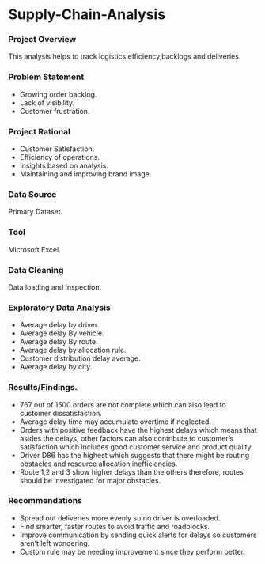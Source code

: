 # Supply-Chain-Analysis
### Project Overview
This analysis helps to track logistics efficiency,backlogs and deliveries.
### Problem Statement
-	Growing order backlog. 
-	Lack of visibility.
-	Customer frustration.
### Project Rational
-	Customer Satisfaction.
-	Efficiency of operations.
-	Insights based on analysis. 
-	Maintaining and improving brand image.
### Data Source
Primary Dataset.
### Tool
Microsoft Excel.
### Data Cleaning
Data loading and inspection.
### Exploratory Data Analysis
-	Average delay by driver.
-	Average delay By vehicle.
-	Average delay By route.
-	Average delay by allocation rule.
-	Customer distribution delay average.
-	Average delay by city.
### Results/Findings.
-	767 out of 1500 orders are not complete which can also lead to customer dissatisfaction.
-	Average delay time may accumulate overtime if neglected.
-	Orders with positive feedback have the highest delays which means that asides the delays, other factors can also contribute to customer’s satisfaction which includes good customer service and product quality.
-	Driver D86 has the highest which suggests that there might be routing obstacles and resource allocation inefficiencies.
-	Route 1,2 and 3 show higher delays than the others therefore, routes should be investigated for major obstacles.
### Recommendations
-	Spread out deliveries more evenly so no driver is overloaded.
-	Find smarter, faster routes to avoid traffic and roadblocks.
-	Improve communication by sending quick alerts for delays so customers aren’t left wondering.
-	Custom rule may be needing improvement since they perform better. 


